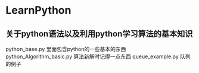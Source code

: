 # LearnPython
## 关于python语法以及利用python学习算法的基本知识
python_base.py 里面包含python的一些基本的东西
python_Algorithm_basic.py 算法新解时记得一点东西
queue_example.py 队列的例子
